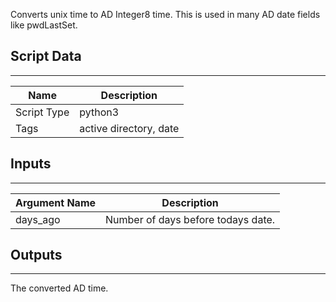 Converts unix time to AD Integer8 time. This is used in many AD date fields like pwdLastSet.

## Script Data

---

| **Name** | **Description** |
| --- | --- |
| Script Type | python3 |
| Tags | active directory, date |

## Inputs

---

| **Argument Name** | **Description** |
| --- | --- |
| days_ago | Number of days before todays date. |

## Outputs

---
The converted AD time.